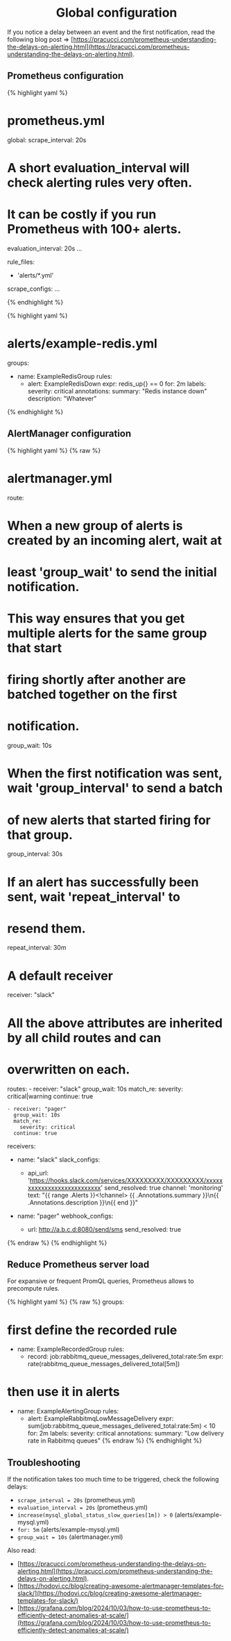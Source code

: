 <h1 style="text-align: center;">
  Global configuration
</h1>

If you notice a delay between an event and the first notification, read the following blog post => [https://pracucci.com/prometheus-understanding-the-delays-on-alerting.html](https://pracucci.com/prometheus-understanding-the-delays-on-alerting.html).

## Prometheus configuration

{% highlight yaml %}
# prometheus.yml

global:
  scrape_interval: 20s

  # A short evaluation_interval will check alerting rules very often.
  # It can be costly if you run Prometheus with 100+ alerts.
  evaluation_interval: 20s
  ...

rule_files:
  - 'alerts/*.yml'

scrape_configs:
  ...

{% endhighlight %}

{% highlight yaml %}
# alerts/example-redis.yml

groups:

- name: ExampleRedisGroup
  rules:
  - alert: ExampleRedisDown
    expr: redis_up{} == 0
    for: 2m
    labels:
      severity: critical
    annotations:
      summary: "Redis instance down"
      description: "Whatever"

{% endhighlight %}

## AlertManager configuration

{% highlight yaml %}
{% raw %}
# alertmanager.yml

route:
  # When a new group of alerts is created by an incoming alert, wait at
  # least 'group_wait' to send the initial notification.
  # This way ensures that you get multiple alerts for the same group that start
  # firing shortly after another are batched together on the first
  # notification.
  group_wait: 10s

  # When the first notification was sent, wait 'group_interval' to send a batch
  # of new alerts that started firing for that group.
  group_interval: 30s

  # If an alert has successfully been sent, wait 'repeat_interval' to
  # resend them.
  repeat_interval: 30m

  # A default receiver
  receiver: "slack"

  # All the above attributes are inherited by all child routes and can
  # overwritten on each.
  routes:
    - receiver: "slack"
      group_wait: 10s
      match_re:
        severity: critical|warning
      continue: true

    - receiver: "pager"
      group_wait: 10s
      match_re:
        severity: critical
      continue: true

receivers:
  - name: "slack"
    slack_configs:
      - api_url: 'https://hooks.slack.com/services/XXXXXXXXX/XXXXXXXXX/xxxxxxxxxxxxxxxxxxxxxxxxxxx'
        send_resolved: true
        channel: 'monitoring'
        text: "{{ range .Alerts }}<!channel> {{ .Annotations.summary }}\n{{ .Annotations.description }}\n{{ end }}"

  - name: "pager"
    webhook_configs:
      - url: http://a.b.c.d:8080/send/sms
        send_resolved: true

{% endraw %}
{% endhighlight %}

## Reduce Prometheus server load

For expansive or frequent PromQL queries, Prometheus allows to precompute rules.

{% highlight yaml %}
{% raw %}
groups:

  # first define the recorded rule
  - name: ExampleRecordedGroup
    rules:
    - record: job:rabbitmq_queue_messages_delivered_total:rate:5m
      expr: rate(rabbitmq_queue_messages_delivered_total[5m])

  # then use it in alerts
  - name: ExampleAlertingGroup
    rules:
    - alert: ExampleRabbitmqLowMessageDelivery
      expr: sum(job:rabbitmq_queue_messages_delivered_total:rate:5m) < 10
      for: 2m
      labels:
        severity: critical
      annotations:
        summary: "Low delivery rate in Rabbitmq queues"
{% endraw %}
{% endhighlight %}

## Troubleshooting

If the notification takes too much time to be triggered, check the following delays:
- `scrape_interval = 20s` (prometheus.yml)
- `evaluation_interval = 20s` (prometheus.yml)
- `increase(mysql_global_status_slow_queries[1m]) > 0` (alerts/example-mysql.yml)
- `for: 5m` (alerts/example-mysql.yml)
- `group_wait = 10s` (alertmanager.yml)

Also read:
- [https://pracucci.com/prometheus-understanding-the-delays-on-alerting.html](https://pracucci.com/prometheus-understanding-the-delays-on-alerting.html).
- [https://hodovi.cc/blog/creating-awesome-alertmanager-templates-for-slack/](https://hodovi.cc/blog/creating-awesome-alertmanager-templates-for-slack/)
- [https://grafana.com/blog/2024/10/03/how-to-use-prometheus-to-efficiently-detect-anomalies-at-scale/](https://grafana.com/blog/2024/10/03/how-to-use-prometheus-to-efficiently-detect-anomalies-at-scale/)
